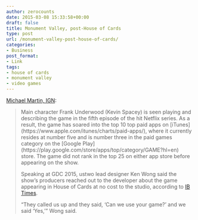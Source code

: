 ```yaml
---
author: zerocounts
date: 2015-03-08 15:33:58+00:00
draft: false
title: Monument Valley, post-House of Cards
type: post
url: /monument-valley-post-house-of-cards/
categories:
- Business
post_format:
- Link
tags:
- house of cards
- monument valley
- video games
---
```


[Michael Martin, IGN](http://ign.com/articles/2015/03/08/monument-valley-app-store-success-continues-following-house-of-cards-appearance):



<blockquote>Main character Frank Underwood (Kevin Spacey) is seen playing and describing the game in the fifth episode of the hit Netflix series. As a result, the game has soared into the top 10 top paid apps on [iTunes](https://www.apple.com/itunes/charts/paid-apps/), where it currently resides at number five and is number three in the paid games category on the [Google Play](https://play.google.com/store/apps/top/category/GAME?hl=en) store. The game did not rank in the top 25 on either app store before appearing on the show.  
  
Speaking at GDC 2015, ustwo lead designer Ken Wong said the show’s producers reached out to the developer about the game appearing in House of Cards at no cost to the studio, according to [IB Times](http://www.ibtimes.com/monument-valley-became-smash-hit-after-house-cards-boost-frank-underwood-1838318).  
  
“They called us up and they said, ‘Can we use your game?’ and we said ‘Yes,’” Wong said.</blockquote>

